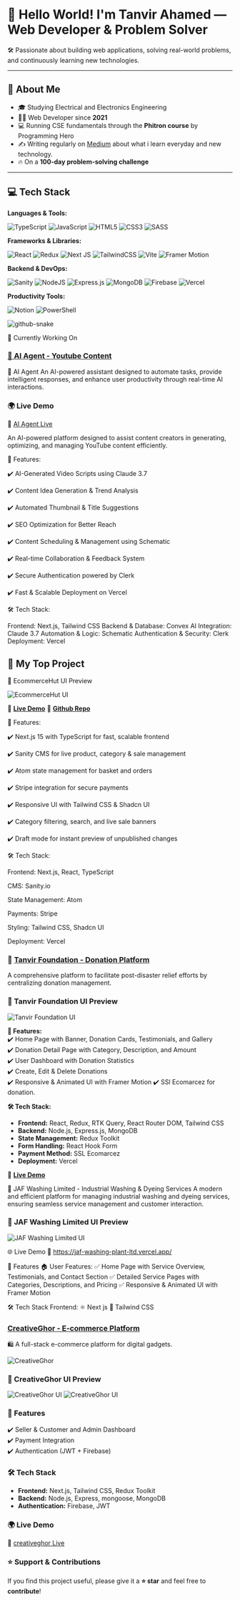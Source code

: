 # 👋 Hello World! I'm Tanvir Ahamed — Web Developer & Problem Solver

🛠️ Passionate about building web applications, solving real-world problems, and continuously learning new technologies.

---

## 🚀 About Me

- 🎓 Studying Electrical and Electronics Engineering
- 👨‍💻 Web Developer since **2021**
- 💻 Running CSE fundamentals through the **Phitron course** by Programming Hero
- ✍️ Writing regularly on [Medium]([https://medium.com/@tanvirTheDev]) about what i learn everyday and new technology.
- 🔥 On a **100-day problem-solving challenge**

---

## 💻 Tech Stack

**Languages & Tools:**

![TypeScript](https://img.shields.io/badge/typescript-%23007ACC.svg?style=for-the-badge&logo=typescript&logoColor=white)
![JavaScript](https://img.shields.io/badge/JavaScript-%23F7DF1E.svg?style=for-the-badge&logo=javascript&logoColor=black)
![HTML5](https://img.shields.io/badge/html5-%23E34F26.svg?style=for-the-badge&logo=html5&logoColor=white)
![CSS3](https://img.shields.io/badge/css3-%231572B6.svg?style=for-the-badge&logo=css3&logoColor=white)
![SASS](https://img.shields.io/badge/SASS-hotpink.svg?style=for-the-badge&logo=SASS&logoColor=white)

**Frameworks & Libraries:**

![React](https://img.shields.io/badge/react-%2320232a.svg?style=for-the-badge&logo=react&logoColor=%2361DAFB)
![Redux](https://img.shields.io/badge/redux-%23593d88.svg?style=for-the-badge&logo=redux&logoColor=white)
![Next JS](https://img.shields.io/badge/Next-black?style=for-the-badge&logo=next.js&logoColor=white)
![TailwindCSS](https://img.shields.io/badge/tailwindcss-%2338B2AC.svg?style=for-the-badge&logo=tailwind-css&logoColor=white)
![Vite](https://img.shields.io/badge/vite-%23646CFF.svg?style=for-the-badge&logo=vite&logoColor=white)
![Framer Motion](https://img.shields.io/badge/Framer-black?style=for-the-badge&logo=framer&logoColor=blue)

**Backend & DevOps:**

![Sanity](https://img.shields.io/badge/Sanity-FF2D20?style=for-the-badge&logo=sanity&logoColor=white)
![NodeJS](https://img.shields.io/badge/node.js-6DA55F?style=for-the-badge&logo=node.js&logoColor=white)
![Express.js](https://img.shields.io/badge/express.js-%23404d59.svg?style=for-the-badge&logo=express&logoColor=%2361DAFB)
![MongoDB](https://img.shields.io/badge/MongoDB-%234ea94b.svg?style=for-the-badge&logo=mongodb&logoColor=white)
![Firebase](https://img.shields.io/badge/Firebase-039BE5?style=for-the-badge&logo=Firebase&logoColor=white)
![Vercel](https://img.shields.io/badge/vercel-%23000000.svg?style=for-the-badge&logo=vercel&logoColor=white)

**Productivity Tools:**

![Notion](https://img.shields.io/badge/Notion-%23000000.svg?style=for-the-badge&logo=notion&logoColor=white)
![PowerShell](https://img.shields.io/badge/PowerShell-%235391FE.svg?style=for-the-badge&logo=powershell&logoColor=white)

<picture>
  <source media="(prefers-color-scheme: dark)" srcset="https://raw.githubusercontent.com/Dev-Tanvir-Ahamed/Dev-Tanvir-Ahamed/output/github-snake-dark.svg" />
  <source media="(prefers-color-scheme: light)" srcset="https://raw.githubusercontent.com/Dev-Tanvir-Ahamed/Dev-Tanvir-Ahamed/output/github-snake.svg" />
  <img alt="github-snake" src="https://raw.githubusercontent.com/Dev-Tanvir-Ahamed/Dev-Tanvir-Ahamed/output/github-snake.svg" />
</picture>

🚀 Currently Working On

### [🤖 AI Agent - Youtube Content](https://github.com/Dev-Tanvir-Ahamed/ai-agent)

🤖 AI Agent
An AI-powered assistant designed to automate tasks, provide intelligent responses, and enhance user productivity through real-time AI interactions.

### 🌍 Live Demo

🔗 [AI Agent Live](https://ai-agent-alpha-six.vercel.app)

An AI-powered platform designed to assist content creators in generating, optimizing, and managing YouTube content efficiently.

🌟 Features:

✔️ AI-Generated Video Scripts using Claude 3.7

✔️ Content Idea Generation & Trend Analysis

✔️ Automated Thumbnail & Title Suggestions

✔️ SEO Optimization for Better Reach

✔️ Content Scheduling & Management using Schematic

✔️ Real-time Collaboration & Feedback System

✔️ Secure Authentication powered by Clerk

✔️ Fast & Scalable Deployment on Vercel

🛠 Tech Stack:

Frontend: Next.js, Tailwind CSS
Backend & Database: Convex
AI Integration: Claude 3.7
Automation & Logic: Schematic
Authentication & Security: Clerk
Deployment: Vercel

## 🚀 My Top Project

🌟 EcommerceHut UI Preview

![EcommerceHut UI](/ecomereceHutHomepage.png)

🔗 **[Live Demo](ecommerce-hut-rouge.vercel.app)**
🔗 **[Github Repo](https://github.com/tanvirTheDev/EcommerceHut)**

🌟 Features:

✔️ Next.js 15 with TypeScript for fast, scalable frontend

✔️ Sanity CMS for live product, category & sale management

✔️ Atom state management for basket and orders

✔️ Stripe integration for secure payments

✔️ Responsive UI with Tailwind CSS & Shadcn UI

✔️ Category filtering, search, and live sale banners

✔️ Draft mode for instant preview of unpublished changes


🛠 Tech Stack:

Frontend: Next.js, React, TypeScript

CMS: Sanity.io

State Management: Atom

Payments: Stripe

Styling: Tailwind CSS, Shadcn UI

Deployment: Vercel

### 🤲 [Tanvir Foundation - Donation Platform](https://github.com/Dev-Tanvir-Ahamed/Tanvir-Foundation)

A comprehensive platform to facilitate post-disaster relief efforts by centralizing donation management.

### 🌟 Tanvir Foundation UI Preview

![Tanvir Foundation UI](/donationHomepage.png)

**🌟 Features:**  
✔️ Home Page with Banner, Donation Cards, Testimonials, and Gallery  
✔️ Donation Detail Page with Category, Description, and Amount  
✔️ User Dashboard with Donation Statistics  
✔️ Create, Edit & Delete Donations  
✔️ Responsive & Animated UI with Framer Motion
✔️ SSl Ecomarcez for donation.

**🛠 Tech Stack:**

- **Frontend:** React, Redux, RTK Query, React Router DOM, Tailwind CSS
- **Backend:** Node.js, Express.js, MongoDB
- **State Management:** Redux Toolkit
- **Form Handling:** React Hook Form
- **Payment Method:** SSL Ecomarcez
- **Deployment:** Vercel

🔗 **[Live Demo](https://tanvirfoundation.vercel.app)**

🚀 JAF Washing Limited - Industrial Washing & Dyeing Services
A modern and efficient platform for managing industrial washing and dyeing services, ensuring seamless service management and customer interaction.

### 🌟 JAF Washing Limited UI Preview

![JAF Washing Limited UI](/jafWashingHomepage.png)

🌐 Live Demo
🔗 https://jaf-washing-plant-ltd.vercel.app/

📌 Features
🏠 User Features:
✅ Home Page with Service Overview, Testimonials, and Contact Section
✅ Detailed Service Pages with Categories, Descriptions, and Pricing
✅ Responsive & Animated UI with Framer Motion

🛠 Tech Stack
Frontend:
⚛️ Next js
🎨 Tailwind CSS

### [CreativeGhor - E-commerce Platform](https://github.com/Dev-Tanvir-Ahamed/creativeGhor)

🛍️ A full-stack e-commerce platform for digital gadgets.

![CreativeGhor](https://github-readme-stats.vercel.app/api/pin/?username=Dev-Tanvir-Ahamed&repo=EliteGadgets&theme=radical)

### 🌟 CreativeGhor UI Preview

![CreativeGhor UI](/homepage.png) ![CreativeGhor UI](/adminPage.png)

### 🌟 Features

✔️ Seller & Customer and Admin Dashboard  
✔️ Payment Integration  
✔️ Authentication (JWT + Firebase)

### 🛠 Tech Stack

- **Frontend:** Next.js, Tailwind CSS, Redux Toolkit
- **Backend:** Node.js, Express, mongoose, MongoDB
- **Authentication:** Firebase, JWT

### 🌍 Live Demo

🔗 [creativeghor Live](https://creativeghor.onrender.com)

### ⭐ Support & Contributions

If you find this project useful, please give it a **⭐ star** and feel free to **contribute**!
